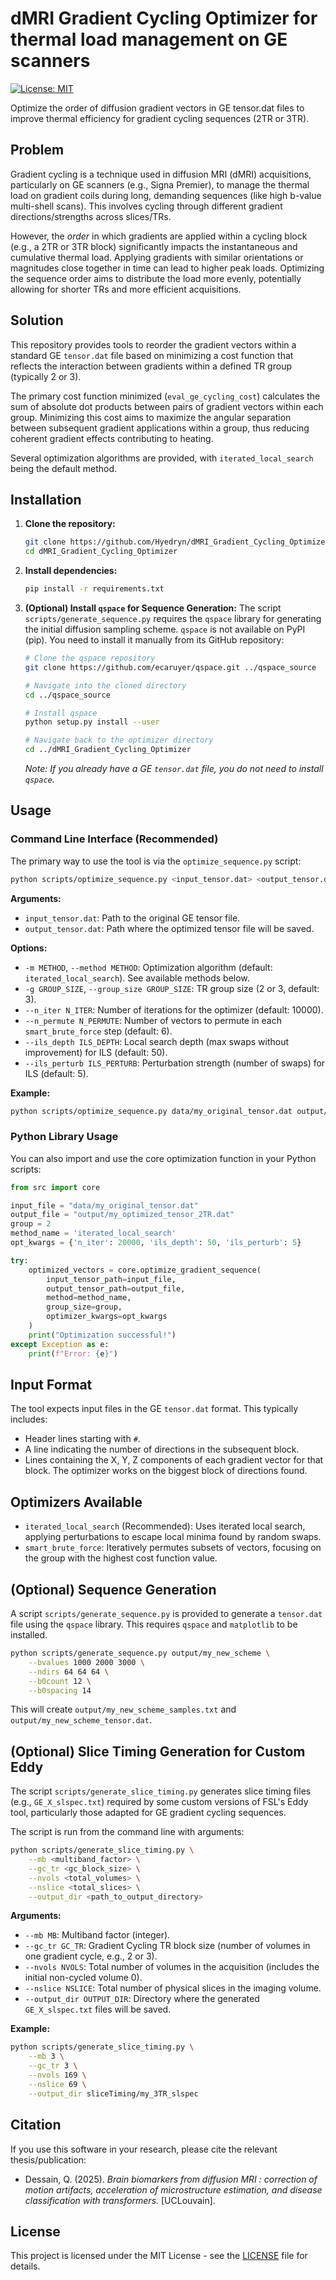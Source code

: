 # dMRI Gradient Cycling Optimizer for thermal load management on GE scanners

[![License: MIT](https://img.shields.io/badge/License-MIT-yellow.svg)](https://opensource.org/licenses/MIT)

Optimize the order of diffusion gradient vectors in GE tensor.dat files to improve thermal efficiency for gradient cycling sequences (2TR or 3TR).

## Problem

Gradient cycling is a technique used in diffusion MRI (dMRI) acquisitions, particularly on GE scanners (e.g., Signa Premier), to manage the thermal load on gradient coils during long, demanding sequences (like high b-value multi-shell scans). This involves cycling through different gradient directions/strengths across slices/TRs.

However, the *order* in which gradients are applied within a cycling block (e.g., a 2TR or 3TR block) significantly impacts the instantaneous and cumulative thermal load. Applying gradients with similar orientations or magnitudes close together in time can lead to higher peak loads. Optimizing the sequence order aims to distribute the load more evenly, potentially allowing for shorter TRs and more efficient acquisitions.

## Solution

This repository provides tools to reorder the gradient vectors within a standard GE `tensor.dat` file based on minimizing a cost function that reflects the interaction between gradients within a defined TR group (typically 2 or 3).

The primary cost function minimized (`eval_ge_cycling_cost`) calculates the sum of absolute dot products between pairs of gradient vectors within each group. Minimizing this cost aims to maximize the angular separation between subsequent gradient applications within a group, thus reducing coherent gradient effects contributing to heating.

Several optimization algorithms are provided, with `iterated_local_search` being the default method.

## Installation

1.  **Clone the repository:**
    ```bash
    git clone https://github.com/Hyedryn/dMRI_Gradient_Cycling_Optimizer.git
    cd dMRI_Gradient_Cycling_Optimizer
    ```
2.  **Install dependencies:**
    ```bash
    pip install -r requirements.txt
    ```
    
3.  **(Optional) Install `qspace` for Sequence Generation:**
    The script `scripts/generate_sequence.py` requires the `qspace` library for generating the initial diffusion sampling scheme. `qspace` is not available on PyPI (pip). You need to install it manually from its GitHub repository:
    ```bash
    # Clone the qspace repository 
    git clone https://github.com/ecaruyer/qspace.git ../qspace_source

    # Navigate into the cloned directory
    cd ../qspace_source

    # Install qspace
    python setup.py install --user

    # Navigate back to the optimizer directory
    cd ../dMRI_Gradient_Cycling_Optimizer
    ```
    *Note: If you already have a GE `tensor.dat` file, you do not need to install `qspace`.*

## Usage

### Command Line Interface (Recommended)

The primary way to use the tool is via the `optimize_sequence.py` script:

```bash
python scripts/optimize_sequence.py <input_tensor.dat> <output_tensor.dat> [options]
```

**Arguments:**

*   `input_tensor.dat`: Path to the original GE tensor file.
*   `output_tensor.dat`: Path where the optimized tensor file will be saved.

**Options:**

*   `-m METHOD`, `--method METHOD`: Optimization algorithm (default: `iterated_local_search`). See available methods below.
*   `-g GROUP_SIZE`, `--group_size GROUP_SIZE`: TR group size (2 or 3, default: 3).
*   `--n_iter N_ITER`: Number of iterations for the optimizer (default: 10000).
*   `--n_permute N_PERMUTE`: Number of vectors to permute in each `smart_brute_force` step (default: 6).
*   `--ils_depth ILS_DEPTH`: Local search depth (max swaps without improvement) for ILS (default: 50).
*   `--ils_perturb ILS_PERTURB`: Perturbation strength (number of swaps) for ILS (default: 5).

**Example:**

```bash
python scripts/optimize_sequence.py data/my_original_tensor.dat output/my_optimized_tensor_3TR.dat -g 3 --n_iter 50000
```

### Python Library Usage

You can also import and use the core optimization function in your Python scripts:

```python
from src import core

input_file = "data/my_original_tensor.dat"
output_file = "output/my_optimized_tensor_2TR.dat"
group = 2
method_name = 'iterated_local_search'
opt_kwargs = {'n_iter': 20000, 'ils_depth': 50, 'ils_perturb': 5}

try:
    optimized_vectors = core.optimize_gradient_sequence(
        input_tensor_path=input_file,
        output_tensor_path=output_file,
        method=method_name,
        group_size=group,
        optimizer_kwargs=opt_kwargs
    )
    print("Optimization successful!")
except Exception as e:
    print(f"Error: {e}")

```

## Input Format

The tool expects input files in the GE `tensor.dat` format. This typically includes:
*   Header lines starting with `#`.
*   A line indicating the number of directions in the subsequent block.
*   Lines containing the X, Y, Z components of each gradient vector for that block.
The optimizer works on the biggest block of directions found.

## Optimizers Available

*   `iterated_local_search` (Recommended): Uses iterated local search, applying perturbations to escape local minima found by random swaps.
*   `smart_brute_force`: Iteratively permutes subsets of vectors, focusing on the group with the highest cost function value.

## (Optional) Sequence Generation

A script `scripts/generate_sequence.py` is provided to generate a `tensor.dat` file using the `qspace` library. This requires `qspace` and `matplotlib` to be installed.

```bash
python scripts/generate_sequence.py output/my_new_scheme \
    --bvalues 1000 2000 3000 \
    --ndirs 64 64 64 \
    --b0count 12 \
    --b0spacing 14
```
This will create `output/my_new_scheme_samples.txt` and `output/my_new_scheme_tensor.dat`.

## (Optional) Slice Timing Generation for Custom Eddy

The script `scripts/generate_slice_timing.py` generates slice timing files (e.g., `GE_X_slspec.txt`) required by some custom versions of FSL's Eddy tool, particularly those adapted for GE gradient cycling sequences.

The script is run from the command line with arguments:
```bash
python scripts/generate_slice_timing.py \
    --mb <multiband_factor> \
    --gc_tr <gc_block_size> \
    --nvols <total_volumes> \
    --nslice <total_slices> \
    --output_dir <path_to_output_directory>
```
**Arguments:**

*   `--mb MB`: Multiband factor (integer).
*   `--gc_tr GC_TR`: Gradient Cycling TR block size (number of volumes in one gradient cycle, e.g., 2 or 3).
*   `--nvols NVOLS`: Total number of volumes in the acquisition (includes the initial non-cycled volume 0).
*   `--nslice NSLICE`: Total number of physical slices in the imaging volume.
*   `--output_dir OUTPUT_DIR`: Directory where the generated `GE_X_slspec.txt` files will be saved.

**Example:**

```bash
python scripts/generate_slice_timing.py \
    --mb 3 \
    --gc_tr 3 \
    --nvols 169 \
    --nslice 69 \
    --output_dir sliceTiming/my_3TR_slspec
```

## Citation

If you use this software in your research, please cite the relevant thesis/publication:

*   Dessain, Q. (2025). *Brain biomarkers from diffusion MRI : correction of motion artifacts, acceleration of microstructure estimation, and disease classification with transformers.* [UCLouvain].

## License

This project is licensed under the MIT License - see the [LICENSE](LICENSE) file for details.
